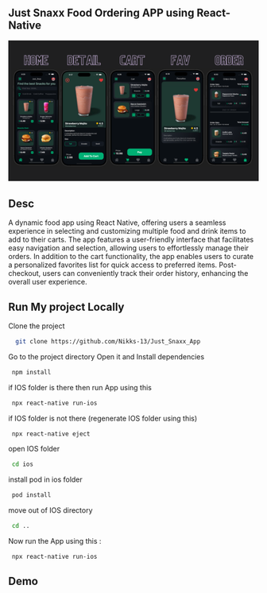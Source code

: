 
## Just Snaxx Food Ordering APP using React-Native

![App Screenshot](https://raw.githubusercontent.com/Nikks-13/Just_Snaxx_App/main/screenshot/demo.png)

## Desc 
A dynamic food app using React Native, offering users a seamless experience in selecting and customizing multiple food and drink items to add to their carts. The app features a user-friendly interface that facilitates easy navigation and selection, allowing users to effortlessly manage their orders. In addition to the cart functionality, the app enables users to curate a personalized favorites list for quick access to preferred items. Post-checkout, users can conveniently track their order history, enhancing the overall user experience.
## Run My project Locally

Clone the project

```bash
  git clone https://github.com/Nikks-13/Just_Snaxx_App
```
Go to the project directory Open it and Install dependencies

```bash
 npm install
```
if IOS folder is there then run App using this
```bash
 npx react-native run-ios
```

if IOS folder is not there (regenerate IOS folder using this)

```bash
 npx react-native eject 
```
open IOS folder
```bash
 cd ios 
```
install pod in ios folder
```bash
 pod install
```
move out of IOS directory
```bash
 cd .. 
```
Now run the App using this :
```bash
 npx react-native run-ios
```
## Demo

